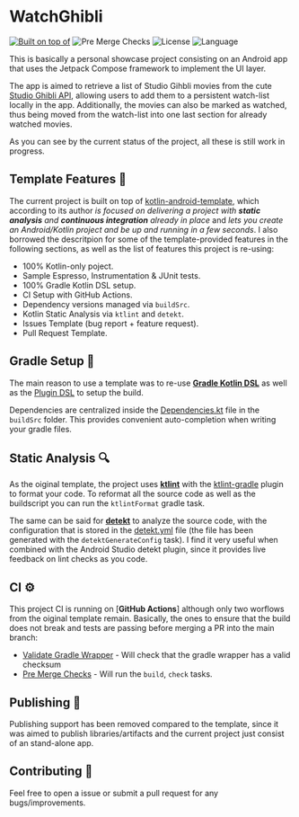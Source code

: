 # WatchGhibli

[![Built on top of](https://img.shields.io/badge/from-kotlin--android--template-brightgreen?logo=android)](https://github.com/cortinico/kotlin-android-template?ref=androidrepo.com) ![Pre Merge Checks](https://github.com/victormordur/WatchGhibli/workflows/Pre%20Merge%20Checks/badge.svg)  ![License](https://img.shields.io/github/license/victormordur/WatchGhibli.svg)  ![Language](https://img.shields.io/github/languages/top/victormordur/WatchGhibli?color=blue&logo=kotlin)

This is basically a personal showcase project consisting on an Android app that uses the Jetpack Compose framework to implement the UI layer.

The app is aimed to retrieve a list of Studio Gihbli movies from the cute [Studio Ghibli API](https://ghibliapi.herokuapp.com/), allowing users to add them to a persistent watch-list locally in the app. Additionally, the movies can also be marked as watched, thus being moved from the watch-list into one last section for already watched movies.

As you can see by the current status of the project, all these is still work in progress.


## Template Features 🎨

The current project is built on top of [kotlin-android-template](https://github.com/cortinico/kotlin-android-template?ref=androidrepo.com), which according to its author _is focused on delivering a project with **static analysis** and **continuous integration** already in place_ and _lets you create an Android/Kotlin project and be up and running in a few seconds_. I also borrowed the descritpion for some of the template-provided features in the following sections, as well as the list of features this project is re-using: 

- 100% Kotlin-only poject.
- Sample Espresso, Instrumentation & JUnit tests.
- 100% Gradle Kotlin DSL setup.
- CI Setup with GitHub Actions.
- Dependency versions managed via `buildSrc`.
- Kotlin Static Analysis via `ktlint` and `detekt`.
- Issues Template (bug report + feature request).
- Pull Request Template.

## Gradle Setup 🐘

The main reason to use a template was to re-use [**Gradle Kotlin DSL**](https://docs.gradle.org/current/userguide/kotlin_dsl.html) as well as the [Plugin DSL](https://docs.gradle.org/current/userguide/plugins.html#sec:plugins_block) to setup the build.

Dependencies are centralized inside the [Dependencies.kt](buildSrc/src/main/java/Dependencies.kt) file in the `buildSrc` folder. This provides convenient auto-completion when writing your gradle files.

## Static Analysis 🔍

As the oiginal template, the project uses [**ktlint**](https://github.com/pinterest/ktlint) with the [ktlint-gradle](https://github.com/jlleitschuh/ktlint-gradle) plugin to format your code. To reformat all the source code as well as the buildscript you can run the `ktlintFormat` gradle task.

The same can be said for [**detekt**](https://github.com/detekt/detekt) to analyze the source code, with the configuration that is stored in the [detekt.yml](config/detekt/detekt.yml) file (the file has been generated with the `detektGenerateConfig` task). I find it very useful when combined with the Android Studio detekt plugin, since it provides live feedback on lint checks as you code.  

## CI ⚙️

This project CI is running on [**GitHub Actions**] although only two worflows from the oiginal template remain. Basically, the ones to ensure that the build does not break and tests are passing before merging a PR into the main branch:
- [Validate Gradle Wrapper](.github/workflows/gradle-wrapper-validation.yml) - Will check that the gradle wrapper has a valid checksum
- [Pre Merge Checks](.github/workflows/pre-merge.yaml) - Will run the `build`, `check` tasks.


## Publishing 🚀

Publishing support has been removed compared to the template, since it was aimed to publish libraries/artifacts and the current project just consist of an stand-alone app.

## Contributing 🤝

Feel free to open a issue or submit a pull request for any bugs/improvements.
